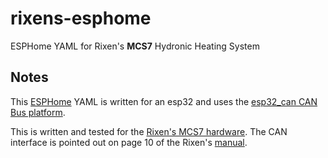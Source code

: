 # rixens-esphome
ESPHome YAML for Rixen's **MCS7** Hydronic Heating System

## Notes
This [ESPHome](https://esphome.io) YAML is written for an esp32 and uses the [esp32_can CAN Bus platform](https://esphome.io/components/canbus.html#esp32-can-component).

This is written and tested for the [Rixen's MCS7 hardware](https://rixens.com/collections/mcs-7-hydronic-system-documents). The CAN interface is pointed out on page 10 of the Rixen's [manual](https://cdn.shopify.com/s/files/1/0530/5362/0413/files/Rixen_s_Installation_Manual_-_NA_10.2023_-_Final.pdf?v=1697649451).
